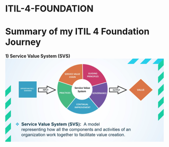 # ITIL-4-FOUNDATION
# Summary of my ITIL 4 Foundation Journey
**1) Service Value System (SVS)**
![image alt](https://github.com/AkinloseLucky/ITIL-4-FOUNDATION/blob/ac680327f40b9bde9a3b669d9efd01b32e6005bb/Screenshot%202025-03-03%20173758.png)

